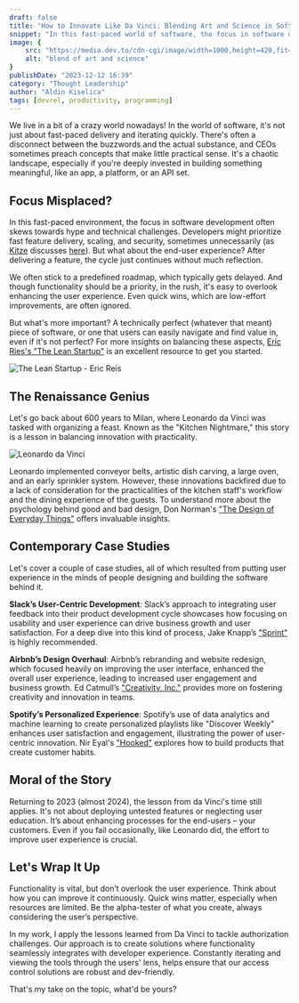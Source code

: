 ```yaml
---
draft: false
title: "How to Innovate Like Da Vinci: Blending Art and Science in Software Development"
snippet: "In this fast-paced world of software, the focus in software development often skews towards hype and technical challenges. Developers might prioritize fast feature delivery, scaling, and security, sometimes unnecessarily."
image: {
    src: "https://media.dev.to/cdn-cgi/image/width=1000,height=420,fit=cover,gravity=auto,format=auto/https%3A%2F%2Fdev-to-uploads.s3.amazonaws.com%2Fuploads%2Farticles%2F3flwqxt6vz8l9wjz4h1o.jpg",
    alt: "blend of art and science"
}
publishDate: "2023-12-12 16:39"
category: "Thought Leadership"
author: "Aldin Kiselica"
tags: [devrel, productivity, programming]
---
```


We live in a bit of a crazy world nowadays! In the world of software, it's not just about fast-paced delivery and iterating quickly. There's often a disconnect between the buzzwords and the actual substance, and CEOs sometimes preach concepts that make little practical sense. It's a chaotic landscape, especially if you're deeply invested in building something meaningful, like an app, a platform, or an API set.

## Focus Misplaced?
In this fast-paced environment, the focus in software development often skews towards hype and technical challenges. Developers might prioritize fast feature delivery, scaling, and security, sometimes unnecessarily (as [Kitze](https://kitze.io/) discusses [here](https://kitze.io/talks/not-facebook)). But what about the end-user experience? After delivering a feature, the cycle just continues without much reflection.

We often stick to a predefined roadmap, which typically gets delayed. And though functionality should be a priority, in the rush, it's easy to overlook enhancing the user experience. Even quick wins, which are low-effort improvements, are often ignored.

But what's more important? A technically perfect (whatever that meant) piece of software, or one that users can easily navigate and find value in, even if it's not perfect? For more insights on balancing these aspects, [Eric Ries's "The Lean Startup"](https://theleanstartup.com/) is an excellent resource to get you started.

![The Lean Startup - Eric Reis](https://dev-to-uploads.s3.amazonaws.com/uploads/articles/14p2xm9zc7y54fevbnhx.png)

## The Renaissance Genius
Let's go back about 600 years to Milan, where Leonardo da Vinci was tasked with organizing a feast. Known as the "Kitchen Nightmare," this story is a lesson in balancing innovation with practicality.

![Leonardo da Vinci](https://dev-to-uploads.s3.amazonaws.com/uploads/articles/jqmxakxx9y03ow7iqu5d.png)

Leonardo implemented conveyor belts, artistic dish carving, a large oven, and an early sprinkler system. However, these innovations backfired due to a lack of consideration for the practicalities of the kitchen staff's workflow and the dining experience of the guests. To understand more about the psychology behind good and bad design, Don Norman's ["The Design of Everyday Things"](https://jnd.org/the_design_of_everyday_things/) offers invaluable insights.

## Contemporary Case Studies
Let's cover a couple of case studies, all of which resulted from putting user experience in the minds of people designing and building the software behind it.

**Slack’s User-Centric Development**: Slack’s approach to integrating user feedback into their product development cycle showcases how focusing on usability and user experience can drive business growth and user satisfaction. For a deep dive into this kind of process, Jake Knapp’s ["Sprint"](https://www.thesprintbook.com/) is highly recommended.

**Airbnb’s Design Overhaul**: Airbnb’s rebranding and website redesign, which focused heavily on improving the user interface, enhanced the overall user experience, leading to increased user engagement and business growth. Ed Catmull’s ["Creativity, Inc."](https://www.amazon.com/Creativity-Inc-Overcoming-Unseen-Inspiration/dp/0812993012) provides more on fostering creativity and innovation in teams.

**Spotify’s Personalized Experience**: Spotify’s use of data analytics and machine learning to create personalized playlists like "Discover Weekly" enhances user satisfaction and engagement, illustrating the power of user-centric innovation. Nir Eyal's ["Hooked"](https://www.nirandfar.com/hooked/) explores how to build products that create customer habits.

## Moral of the Story
Returning to 2023 (almost 2024), the lesson from da Vinci's time still applies. It's not about deploying untested features or neglecting user education. It’s about enhancing processes for the end-users – your customers. Even if you fail occasionally, like Leonardo did, the effort to improve user experience is crucial.

## Let's Wrap It Up
Functionality is vital, but don’t overlook the user experience. Think about how you can improve it continuously. Quick wins matter, especially when resources are limited. Be the alpha-tester of what you create, always considering the user’s perspective.

In my work, I apply the lessons learned from Da Vinci to tackle authorization challenges. Our approach is to create solutions where functionality seamlessly integrates with developer experience. Constantly iterating and viewing the tools through the users' lens, helps ensure that our access control solutions are robust and dev-friendly.

That's my take on the topic, what'd be yours?